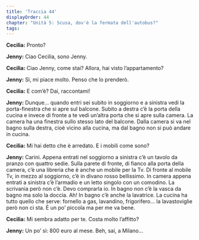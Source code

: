 ```yaml
---
title: 'Traccia 44'
displayOrder: 44
chapter: "Unità 5: Scusa, dov'è la fermata dell'autobus?"
tags:
---
```


**Cecilia:** Pronto?

**Jenny:** Ciao Cecilia, sono Jenny.

**Cecilia:** Ciao Jenny, come stai? Allora, hai visto l’appartamento?

**Jenny:** Sì, mi piace molto. Penso che lo prenderò.

**Cecilia:** E com’è? Dai, raccontami!

**Jenny:** Dunque... quando entri sei subito in soggiorno e a sinistra vedi la porta-finestra che si apre sul balcone. Subito a destra c’è la porta della cucina e invece di fronte a te vedi un’altra porta che si apre sulla camera. La camera ha una finestra sullo stesso lato del balcone. Dalla camera si va nel bagno sulla destra, cioè vicino alla cucina, ma dal bagno non si può andare in cucina.

**Cecilia:** Mi hai detto che è arredato. E i mobili come sono?

**Jenny:** Carini. Appena entrati nel soggiorno a sinistra c’è un tavolo da pranzo con quattro sedie. Sulla parete di fronte, di fianco alla porta della camera, c’è una libreria che è anche un mobile per la Tv. Di fronte al mobile Tv, in mezzo al soggiorno, c’è in divano rosso bellissimo. In camera appena entrati a sinistra c’è l’armadio e un letto singolo con un comodino. La scrivania però non c’è. Devo comprarla io. In bagno non c’è la vasca da bagno ma solo la doccia. Ah! In bagno c’è anche la lavatrice. La cucina ha tutto quello che serve: fornello a gas, lavandino, frigorifero... la lavastoviglie però non ci sta. È un po’ piccola ma per me va bene.

**Cecilia:** Mi sembra adatto per te. Costa molto l’affitto?

**Jenny:** Un po’ sì: 800 euro al mese. Beh, sai, a Milano...
